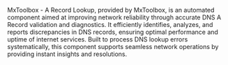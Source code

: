 MxToolbox - A Record Lookup, provided by MxToolbox, is an automated component aimed at improving network reliability through accurate DNS A Record validation and diagnostics. It efficiently identifies, analyzes, and reports discrepancies in DNS records, ensuring optimal performance and uptime of internet services. Built to process DNS lookup errors systematically, this component supports seamless network operations by providing instant insights and resolutions.
